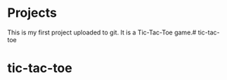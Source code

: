 # Projects
This is my first project uploaded to git.
It is a Tic-Tac-Toe game.# tic-tac-toe
# tic-tac-toe
